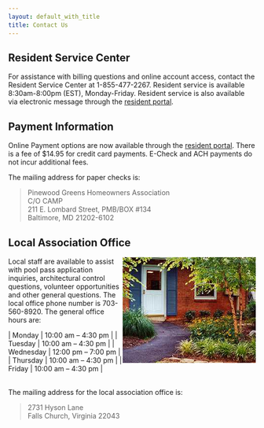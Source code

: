 ```yaml
---
layout: default_with_title
title: Contact Us
---
```


## Resident Service Center

For assistance with billing questions and online account access, contact the Resident Service Center at 1-855-477-2267.  Resident service is available 8:30am-8:00pm (EST), Monday-Friday.  Resident service is also available via electronic message through the [resident portal](http://www.ciranet.com/ResidentPortal). 

## Payment Information

Online Payment options are now available through the [resident portal](http://www.ciranet.com/ResidentPortal).  There is a fee of $14.95 for credit card payments.  E-Check and ACH payments do not incur additional fees.

The mailing address for paper checks is:

>Pinewood Greens Homeowners Association  
>C/O CAMP  
>211 E. Lombard Street, PMB/BOX #134  
>Baltimore, MD 21202-6102


## Local Association Office

<img alt="" longdesc="Office door" src="images/office_door.jpg" style="width: 271px; height: 215px; float: right;" />

Local staff are available to assist with pool pass application inquiries, architectural control questions, volunteer opportunities and other general questions.  The local office phone number is 703-560-8920.  The general office hours are:

| Monday | 10:00 am – 4:30 pm |
| Tuesday | 10:00 am – 4:30 pm |
| Wednesday | 12:00 pm – 7:00 pm |
| Thursday | 10:00 am – 4:30 pm |
| Friday | 10:00 am – 4:30 pm |

<br>The mailing address for the local association office is:

>2731 Hyson Lane  
>Falls Church, Virginia 22043  




